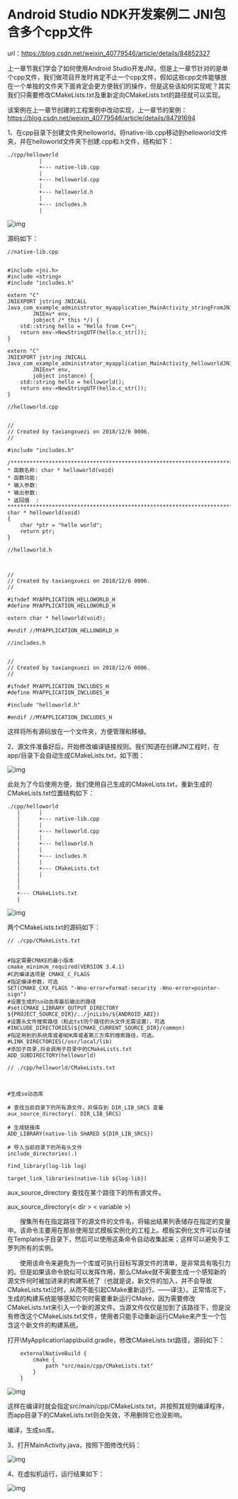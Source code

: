 # Android Studio NDK开发案例二 JNI包含多个cpp文件

url：https://blog.csdn.net/weixin_40779546/article/details/84852327



 上一章节我们学会了如何使用Android Studio开发JNI，但是上一章节针对的是单个cpp文件，我们做项目开发时肯定不止一个cpp文件，假如这些cpp文件能够放在一个单独的文件夹下面肯定会更方便我们的操作，但是这些该如何实现呢？其实我们只需要修改CMakeLists.txt及重新定向CMakeLists.txt的路径就可以实现。

该案例在上一章节创建的工程案例中改动实现，上一章节的案例：https://blog.csdn.net/weixin_40779546/article/details/84791694

1、在cpp目录下创建文件夹helloworld，将native-lib.cpp移动到helloworld文件夹，并在helloworld文件夹下创建.cpp和.h文件，结构如下：

```
./cpp/helloworld
          |
          +--- native-lib.cpp
          |
          +--- helloworld.cpp
          |
          +--- helloworld.h
          |
          +--- includes.h
          |          
```



![img](images/20181206160621778.png)

源码如下：

```
//native-lib.cpp
 
 
#include <jni.h>
#include <string>
#include "includes.h"
 
extern "C"
JNIEXPORT jstring JNICALL
Java_com_example_administrator_myapplication_MainActivity_stringFromJNI(
        JNIEnv* env,
        jobject /* this */) {
    std::string hello = "Hello from C++";
    return env->NewStringUTF(hello.c_str());
}
 
extern "C"
JNIEXPORT jstring JNICALL
Java_com_example_administrator_myapplication_MainActivity_helloworldJNI(
        JNIEnv* env,
        jobject instance) {
    std::string hello = helloworld();
    return env->NewStringUTF(hello.c_str());
}
```



```
//helloworld.cpp
 
 
//
// Created by taxiangxuezi on 2018/12/6 0006.
//
 
#include "includes.h"
 
/*******************************************************************************
* 函数名称: char * helloworld(void)
* 函数功能:
* 输入参数:
* 输出参数:
* 返回值  :
*******************************************************************************/
char * helloworld(void)
{
    char *ptr = "hello world";
    return ptr;
}
```



```
//helloworld.h
 
 
 
//
// Created by taxiangxuezi on 2018/12/6 0006.
//
 
#ifndef MYAPPLICATION_HELLOWORLD_H
#define MYAPPLICATION_HELLOWORLD_H
 
extern char * helloworld(void);
 
#endif //MYAPPLICATION_HELLOWORLD_H
```



```
//includes.h
 
 
//
// Created by taxiangxuezi on 2018/12/6 0006.
//
 
#ifndef MYAPPLICATION_INCLUDES_H
#define MYAPPLICATION_INCLUDES_H
 
#include "helloworld.h"
 
#endif //MYAPPLICATION_INCLUDES_H
```

这样将所有源码放在一个文件夹，方便管理和移植。

2、源文件准备好后，开始修改编译链接规则。我们知道在创建JNI工程时，在app/目录下会自动生成CMakeLists.txt，如下图：

![img](images/20181206155634136.png)

此处为了今后使用方便，我们使用自己生成的CMakeLists.txt，重新生成的CMakeLists.txt位置结构如下：

```
./cpp/helloworld
   |      |
   |      +--- native-lib.cpp
   |      |
   |      +--- helloworld.cpp
   |      |
   |      +--- helloworld.h
   |      |
   |      +--- includes.h
   |      |  
   |      +--- CMakeLists.txt 
   |      | 
   |         
   |
   +--- CMakeLists.txt   
   |
```

![img](images/20181206160659613.png)

两个CMakeLists.txt的源码如下：

```
// ./cpp/CMakeLists.txt
 
 
#指定需要CMAKE的最小版本
cmake_minimum_required(VERSION 3.4.1)
#C的编译选项是 CMAKE_C_FLAGS
#指定编译参数，可选
SET(CMAKE_CXX_FLAGS "-Wno-error=format-security -Wno-error=pointer-sign")
#设置生成的so动态库最后输出的路径
#set(CMAKE_LIBRARY_OUTPUT_DIRECTORY ${PROJECT_SOURCE_DIR}/../jniLibs/${ANDROID_ABI})
#设置头文件搜索路径（和此txt同个路径的头文件无需设置），可选
#INCLUDE_DIRECTORIES(${CMAKE_CURRENT_SOURCE_DIR}/common)
#指定用到的系统库或者NDK库或者第三方库的搜索路径，可选。
#LINK_DIRECTORIES(/usr/local/lib)
#添加子目录,将会调用子目录中的CMakeLists.txt
ADD_SUBDIRECTORY(helloworld)
```



```
// ./cpp/helloworld/CMakeLists.txt
 
 
 
#生成so动态库
 
# 查找当前目录下的所有源文件，并保存到 DIR_LIB_SRCS 变量
aux_source_directory(. DIR_LIB_SRCS)
 
# 生成链接库
ADD_LIBRARY(native-lib SHARED ${DIR_LIB_SRCS})
 
# 导入当前目录下的所有头文件
include_directories(.)
 
find_library(log-lib log)
 
target_link_libraries(native-lib ${log-lib})
```

aux_source_directory 查找在某个路径下的所有源文件。

aux_source_directory(< dir > < variable >)

　　搜集所有在指定路径下的源文件的文件名，将输出结果列表储存在指定的变量中。该命令主要用在那些使用显式模板实例化的工程上。模板实例化文件可以存储在Templates子目录下，然后可以使用这条命令自动收集起来；这样可以避免手工罗列所有的实例。

　　使用该命令来避免为一个库或可执行目标写源文件的清单，是非常具有吸引力的。但是如果该命令貌似可以发挥作用，那么CMake就不需要生成一个感知新的源文件何时被加进来的构建系统了（也就是说，新文件的加入，并不会导致CMakeLists.txt过时，从而不能引起CMake重新运行。——译注）。正常情况下，生成的构建系统能够感知它何时需要重新运行CMake，因为需要修改CMakeLists.txt来引入一个新的源文件。当源文件仅仅是加到了该路径下，但是没有修改这个CMakeLists.txt文件，使用者只能手动重新运行CMake来产生一个包含这个新文件的构建系统。

 

打开\MyApplication\app\build.gradle，修改CMakeLists.txt路径，源码如下：

```
    externalNativeBuild {
        cmake {
            path "src/main/cpp/CMakeLists.txt"
        }
    }
```

![img](images/20181206161428857.png)

这样在编译时就会指定src/main/cpp/CMakeLists.txt，并按照其规则编译程序，而app目录下的CMakeLists.txt则会失效，不用删除它也没影响。

编译，生成so库。

3、打开MainActivity.java，按照下图修改代码：

![img](images/20181206162004155.png)

4、在虚拟机运行，运行结果如下：

![img](images/20181206162139753.png)